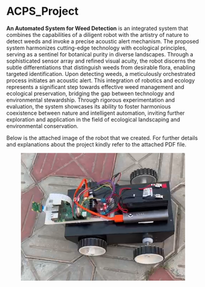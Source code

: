 # ACPS_Project
<b>An Automated System for Weed Detection</b> is an integrated system that combines the capabilities of a diligent robot with the artistry of nature to detect weeds and invoke a precise acoustic alert mechanism. The proposed system harmonizes cutting-edge technology with ecological principles, serving as a sentinel for botanical purity in diverse landscapes. Through a sophisticated sensor array and refined visual acuity, the robot discerns the subtle differentiations that distinguish weeds from desirable flora, enabling targeted identification. Upon detecting weeds, a meticulously orchestrated process initiates an acoustic alert. This integration of robotics and ecology represents a significant step towards effective weed management and ecological preservation, bridging the gap between technology and environmental stewardship. Through rigorous experimentation and evaluation, the system showcases its ability to foster harmonious coexistence between nature and intelligent automation, inviting further exploration and application in the field of ecological landscaping and environmental conservation.

Below is the attached image of the robot that we created. For further details and explanations about the project kindly refer to the attached PDF file.



<p align = "center"> <img src = "Robot Image.png"> </p>
